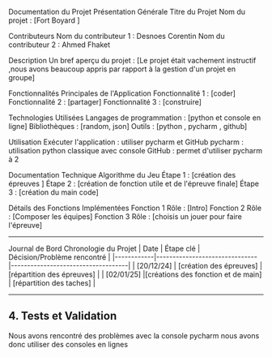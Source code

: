 Documentation du Projet
Présentation Générale
Titre du Projet
Nom du projet : [Fort Boyard ]

Contributeurs
Nom du contributeur 1 : Desnoes Corentin
Nom du contributeur 2 : Ahmed Fhaket

Description
Un bref aperçu du projet : [Le projet était vachement instructif ,nous avons beaucoup appris par rapport à la gestion d'un projet en groupe]

Fonctionnalités Principales de l'Application
Fonctionnalité 1 : [coder]
Fonctionnalité 2 : [partager]
Fonctionnalité 3 : [construire]

Technologies Utilisées
Langages de programmation : [python et console en ligne]
Bibliothèques : [random, json]
Outils : [python , pycharm , github]



Utilisation
Exécuter l'application :
utiliser pycharm et GitHub
pycharm : utilisation python classique avec console
GitHub : permet d'utiliser pycharm à 2

Documentation Technique
Algorithme du Jeu
Étape 1 : [création des épreuves ]
Étape 2 : [création de fonction utile et de l'épreuve finale]
Étape 3 : [création du main code]

Détails des Fonctions Implémentées
Fonction 1
Rôle : [Intro]
Fonction 2
Rôle : [Composer les équipes]
Fonction 3
Rôle : [choisis un jouer pour faire l'épreuve]


---

Journal de Bord
Chronologie du Projet
| Date       | Étape clé                            | Décision/Problème rencontré        |
|------------|-------------------------------       |------------------------------------|
| [20/12/24]   | [création des épreuves]            | [répartition des épreuves]         |
| [02/01/25]   |[créations des fonction et de main] | [répartition des taches]           |


---


## 4. Tests et Validation

Nous avons rencontré des problèmes avec la console pycharm nous avons donc utiliser des consoles en lignes









